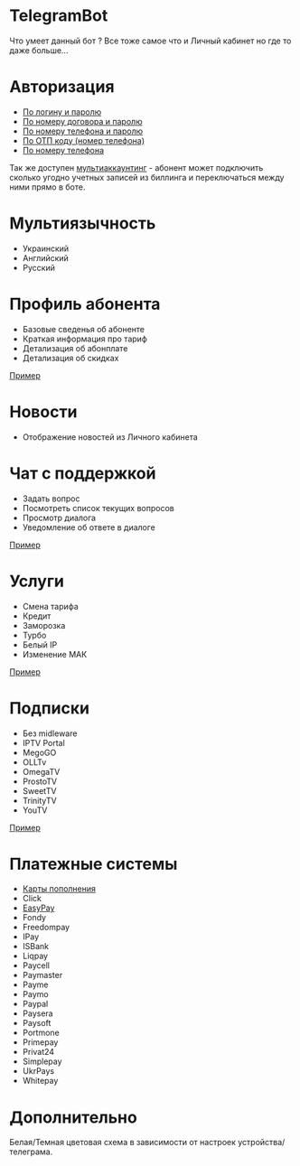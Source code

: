 # TelegramBot

Что умеет данный бот ? Все тоже самое что и Личный кабинет но где то даже больше...

Авторизация
============
 - [По логину и паролю](https://github.com/Nekkoy/TelegramBot/blob/main/example/auth.login-pass.gif?raw=true)
 - [По номеру договора и паролю](https://github.com/Nekkoy/TelegramBot/blob/main/example/auth.dogovor-pass.gif?raw=true)
 - [По номеру телефона и паролю](https://github.com/Nekkoy/TelegramBot/blob/main/example/auth.contact-pass.gif?raw=true)
 - [По ОТП коду (номер телефона)](https://github.com/Nekkoy/TelegramBot/blob/main/example/auth.contact-sms.gif?raw=true)
 - [По номеру телефона](https://github.com/Nekkoy/TelegramBot/blob/main/example/auth.contact.gif?raw=true)

Так же доступен [мультиаккаунтинг](https://github.com/Nekkoy/TelegramBot/blob/main/example/account.add.switch.gif?raw=true) - абонент может подключить сколько угодно учетных записей 
из биллинга и переключаться между ними прямо в боте.

Мультиязычность
================
 - Украинский
 - Английский
 - Русский

Профиль абонента
=================
 - Базовые сведенья об абоненте
 - Краткая информация про тариф
 - Детализация об абонплате
 - Детализация об скидках

[Пример](https://github.com/Nekkoy/TelegramBot/blob/main/example/bot_profile.jpg?raw=true)

Новости
============
 - Отображение новостей из Личного кабинета

Чат с поддержкой
=================
 - Задать вопрос
 - Посмотреть список текущих вопросов
 - Просмотр диалога
 - Уведомление об ответе в диалоге

[Пример](https://github.com/Nekkoy/TelegramBot/blob/main/example/support.gif?raw=true)

Услуги
============
 - Смена тарифа
 - Кредит
 - Заморозка
 - Турбо
 - Белый IP
 - Изменение МАК

[Пример](https://github.com/Nekkoy/TelegramBot/blob/main/example/services.gif?raw=true)

Подписки
============
 - Без midleware
 - IPTV Portal
 - MegoGO
 - OLLTv
 - OmegaTV
 - ProstoTV
 - SweetTV
 - TrinityTV
 - YouTV

[Пример](https://github.com/Nekkoy/TelegramBot/blob/main/example/iptv.gif?raw=true)

Платежные системы
==================
 - [Карты пополнения](https://github.com/Nekkoy/TelegramBot/blob/main/example/payment.cards.gif?raw=true)
 - Click
 - [EasyPay](https://github.com/Nekkoy/TelegramBot/blob/main/example/payment.external.gif?raw=true)
 - Fondy
 - Freedompay
 - IPay
 - ISBank
 - Liqpay
 - Paycell
 - Paymaster
 - Payme
 - Paymo
 - Paypal
 - Paysera
 - Paysoft
 - Portmone
 - Primepay
 - Privat24
 - Simplepay
 - UkrPays
 - Whitepay

Дополнительно
==============
Белая/Темная цветовая схема в зависимости от настроек устройства/телеграма.
